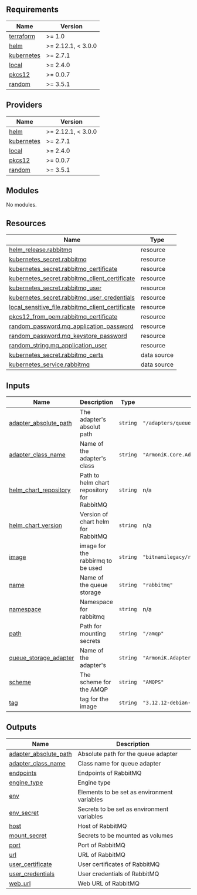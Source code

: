 <!-- BEGIN_TF_DOCS -->
## Requirements

| Name | Version |
|------|---------|
| <a name="requirement_terraform"></a> [terraform](#requirement\_terraform) | >= 1.0 |
| <a name="requirement_helm"></a> [helm](#requirement\_helm) | >= 2.12.1, < 3.0.0 |
| <a name="requirement_kubernetes"></a> [kubernetes](#requirement\_kubernetes) | >= 2.7.1 |
| <a name="requirement_local"></a> [local](#requirement\_local) | >= 2.4.0 |
| <a name="requirement_pkcs12"></a> [pkcs12](#requirement\_pkcs12) | >= 0.0.7 |
| <a name="requirement_random"></a> [random](#requirement\_random) | >= 3.5.1 |

## Providers

| Name | Version |
|------|---------|
| <a name="provider_helm"></a> [helm](#provider\_helm) | >= 2.12.1, < 3.0.0 |
| <a name="provider_kubernetes"></a> [kubernetes](#provider\_kubernetes) | >= 2.7.1 |
| <a name="provider_local"></a> [local](#provider\_local) | >= 2.4.0 |
| <a name="provider_pkcs12"></a> [pkcs12](#provider\_pkcs12) | >= 0.0.7 |
| <a name="provider_random"></a> [random](#provider\_random) | >= 3.5.1 |

## Modules

No modules.

## Resources

| Name | Type |
|------|------|
| [helm_release.rabbitmq](https://registry.terraform.io/providers/hashicorp/helm/latest/docs/resources/release) | resource |
| [kubernetes_secret.rabbitmq](https://registry.terraform.io/providers/hashicorp/kubernetes/latest/docs/resources/secret) | resource |
| [kubernetes_secret.rabbitmq_certificate](https://registry.terraform.io/providers/hashicorp/kubernetes/latest/docs/resources/secret) | resource |
| [kubernetes_secret.rabbitmq_client_certificate](https://registry.terraform.io/providers/hashicorp/kubernetes/latest/docs/resources/secret) | resource |
| [kubernetes_secret.rabbitmq_user](https://registry.terraform.io/providers/hashicorp/kubernetes/latest/docs/resources/secret) | resource |
| [kubernetes_secret.rabbitmq_user_credentials](https://registry.terraform.io/providers/hashicorp/kubernetes/latest/docs/resources/secret) | resource |
| [local_sensitive_file.rabbitmq_client_certificate](https://registry.terraform.io/providers/hashicorp/local/latest/docs/resources/sensitive_file) | resource |
| [pkcs12_from_pem.rabbitmq_certificate](https://registry.terraform.io/providers/chilicat/pkcs12/latest/docs/resources/from_pem) | resource |
| [random_password.mq_application_password](https://registry.terraform.io/providers/hashicorp/random/latest/docs/resources/password) | resource |
| [random_password.mq_keystore_password](https://registry.terraform.io/providers/hashicorp/random/latest/docs/resources/password) | resource |
| [random_string.mq_application_user](https://registry.terraform.io/providers/hashicorp/random/latest/docs/resources/string) | resource |
| [kubernetes_secret.rabbitmq_certs](https://registry.terraform.io/providers/hashicorp/kubernetes/latest/docs/data-sources/secret) | data source |
| [kubernetes_service.rabbitmq](https://registry.terraform.io/providers/hashicorp/kubernetes/latest/docs/data-sources/service) | data source |

## Inputs

| Name | Description | Type | Default | Required |
|------|-------------|------|---------|:--------:|
| <a name="input_adapter_absolute_path"></a> [adapter\_absolute\_path](#input\_adapter\_absolute\_path) | The adapter's absolut path | `string` | `"/adapters/queue/amqp/ArmoniK.Core.Adapters.Amqp.dll"` | no |
| <a name="input_adapter_class_name"></a> [adapter\_class\_name](#input\_adapter\_class\_name) | Name of the adapter's class | `string` | `"ArmoniK.Core.Adapters.Amqp.QueueBuilder"` | no |
| <a name="input_helm_chart_repository"></a> [helm\_chart\_repository](#input\_helm\_chart\_repository) | Path to helm chart repository for RabbitMQ | `string` | n/a | yes |
| <a name="input_helm_chart_version"></a> [helm\_chart\_version](#input\_helm\_chart\_version) | Version of chart helm for RabbitMQ | `string` | n/a | yes |
| <a name="input_image"></a> [image](#input\_image) | image for the rabbirmq to be used | `string` | `"bitnamilegacy/rabbitmq"` | no |
| <a name="input_name"></a> [name](#input\_name) | Name of the queue storage | `string` | `"rabbitmq"` | no |
| <a name="input_namespace"></a> [namespace](#input\_namespace) | Namespace for rabbitmq | `string` | n/a | yes |
| <a name="input_path"></a> [path](#input\_path) | Path for mounting secrets | `string` | `"/amqp"` | no |
| <a name="input_queue_storage_adapter"></a> [queue\_storage\_adapter](#input\_queue\_storage\_adapter) | Name of the adapter's | `string` | `"ArmoniK.Adapters.Amqp.ObjectStorage"` | no |
| <a name="input_scheme"></a> [scheme](#input\_scheme) | The scheme for the AMQP | `string` | `"AMQPS"` | no |
| <a name="input_tag"></a> [tag](#input\_tag) | tag for the image | `string` | `"3.12.12-debian-11-r21"` | no |

## Outputs

| Name | Description |
|------|-------------|
| <a name="output_adapter_absolute_path"></a> [adapter\_absolute\_path](#output\_adapter\_absolute\_path) | Absolute path for the queue adapter |
| <a name="output_adapter_class_name"></a> [adapter\_class\_name](#output\_adapter\_class\_name) | Class name for queue adapter |
| <a name="output_endpoints"></a> [endpoints](#output\_endpoints) | Endpoints of RabbitMQ |
| <a name="output_engine_type"></a> [engine\_type](#output\_engine\_type) | Engine type |
| <a name="output_env"></a> [env](#output\_env) | Elements to be set as environment variables |
| <a name="output_env_secret"></a> [env\_secret](#output\_env\_secret) | Secrets to be set as environment variables |
| <a name="output_host"></a> [host](#output\_host) | Host of RabbitMQ |
| <a name="output_mount_secret"></a> [mount\_secret](#output\_mount\_secret) | Secrets to be mounted as volumes |
| <a name="output_port"></a> [port](#output\_port) | Port of RabbitMQ |
| <a name="output_url"></a> [url](#output\_url) | URL of RabbitMQ |
| <a name="output_user_certificate"></a> [user\_certificate](#output\_user\_certificate) | User certificates of RabbitMQ |
| <a name="output_user_credentials"></a> [user\_credentials](#output\_user\_credentials) | User credentials of RabbitMQ |
| <a name="output_web_url"></a> [web\_url](#output\_web\_url) | Web URL of RabbitMQ |
<!-- END_TF_DOCS -->
